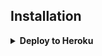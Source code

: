 

## Installation

<details><summary><b>Deploy to Heroku</b></summary>
<p>
<br>
<a href="https://heroku.com/deploy?template=https://github.com/FilmyFather/mdisk-search-bot">
  <img src="https://www.herokucdn.com/deploy/button.svg" alt="Deploy">
</a>
</p>
</details>


